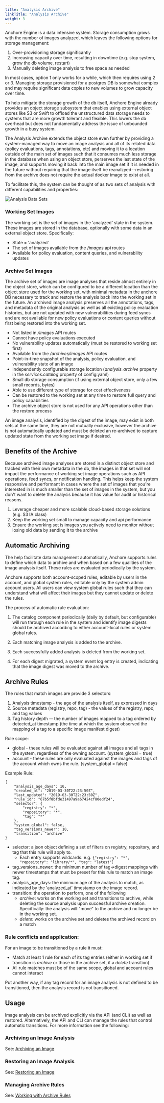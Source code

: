 ```yaml
---
title: "Analysis Archive"
linkTitle: "Analysis Archive"
weight: 3
---
```


Anchore Engine is a data intensive system. Storage consumption grows with the number of images analyzed, which leaves the
following options for storage management:

1. Over-provisioning storage significantly
2. Increasing capacity over time, resulting in downtime (e.g. stop system, grow the db volume, restart)
3. Manually deleting image analysis to free space as needed

In most cases, option 1 only works for a while, which then requires using 2 or 3. Managing storage provisioned for a 
postgres DB is somewhat complex and may require significant data copies to new volumes to grow capacity over time.

To help mitigate the storage growth of the db itself, Anchore Engine already provides an object storage subsystem that 
enables using external object stores like S3 or Swift to offload the unstructured data storage needs to systems that are 
more growth tolerant and flexible. This lowers the db overhead but does not fundamentally address the issue of unbounded 
growth in a busy system.

The Analysis Archive extends the object store even further by providing a system-managed way to move an image analysis 
and all of its related data (policy evaluations, tags, annotations, etc) and moving it to a location outside of the main
set of images such that it consumes much less storage in the database when using an object store, perserves the last 
state of the image, and supports moving it back into the main image set if it is needed in the future without requiring 
that the image itself be reanalzyed--restoring from the archive does not require the actual docker image to exist at all.

To facilitate this, the system can be thought of as two sets of analysis with different capabilities and properties:

![Analysis Data Sets](analysis_archive_overview.svg)

### Working Set Images

The working set is the set of images in the 'analyzed' state in the system. These images are stored in the database, 
optionally with some data in an external object store. Specifically:

* State = 'analyzed'
* The set of images available from the _/images_ api routes
* Available for policy evaluation, content queries, and vulnerability updates

### Archive Set Images

The archive set of images are image analyses that reside almost entirely in the object store, which can be configured to
be a different location than the object store used for the working set, with minimal metadata in the anchore DB necessary
to track and restore the analysis back into the working set in the future. An archived image analysis preserves all the
annotations, tags, and metadata of the original analysis as well as all existing policy evaluation histories, but
are not updated with new vulnerabilities during feed syncs and are not available for new policy evaluations or content
queries without first being restored into the working set.

* Not listed in _/images_ API routes
* Cannot have policy evaluations executed
* No vulnerability updates automatically (must be restored to working set first)
* Available from the _/archives/images_ API routes
* Point-in-time snapshot of the analysis, policy evaluation, and vulnerability state of an image
* Independently configurable storage location (_analysis_archive_ property in the _services.catalog_ property of config.yaml)
* Small db storage consumption (if using external object store, only a few small records, bytes)
* Able to use different type of storage for cost effectiveness
* Can be restored to the working set at any time to restore full query and policy capabilities
* The archive object store is not used for any API operations other than the restore process


An image analysis, identified by the digest of the image, may exist in both sets at the same time, they are not mutually
exclusive, however the archive is not automatically updated and must be deleted an re-archived to capture updated state 
from the working set image if desired.

## Benefits of the Archive

Because archived image analyses are stored in a distinct object store and tracked with their own metadata in the db, the
images in that set will not impact the performance of working set image operations such as API operations, feed syncs, or
notification handling. This helps keep the system responsive and performant in cases where the set of images that you're
interested in is much smaller than the set of images in the system, but you don't want to delete the analysis because it 
has value for audit or historical reasons.

1. Leverage cheaper and more scalable cloud-based storage solutions (e.g. S3 IA class)
2. Keep the working set small to manage capacity and api performance
3. Ensure the working set is images you actively need to monitor without losing old data by sending it to the archive 


## Automatic Archiving

The help facilitate data management automatically, Anchore supports rules to define which data to archive and when 
based on a few qualities of the image analysis itself. These rules are evaluated periodically by the system.

Anchore supports both account-scoped rules, editable by users in the account, and global system rules, editable only by
the system admin account users. All users can view system global rules such that they can understand what will affect
their images but they cannot update or delete the rules.

The process of automatic rule evaluation:

1. The catalog component periodically (daily by default, but configurable) will run through each rule in the system and
identify image digests should be archived according to either account-local rules or system global rules.
 
2. Each matching image analysis is added to the archive.

3. Each successfully added analysis is deleted from the working set.

4. For each digest migrated, a system event log entry is created, indicating that the image digest was moved to the 
archive.


## Archive Rules

The rules that match images are provide 3 selectors:

1. Analysis timestamp - the age of the analysis itself, as expressed in days
2. Source metadata (registry, repo, tag) - the values of the registry, repo, and tag values
3. Tag history depth -- the number of images mapped to a tag ordered by detected_at timestamp (the time at which the 
system observed the mapping of a tag to a specific image manifest digest)

Rule scope:

* global - these rules will be evaluated against all images and all tags in the system, regardless of the owning account.
 (system_global = true)
* account - these rules are only evaluated against the images and tags of the account which owns the rule. (system_global = false)

Example Rule:

```
{
    "analysis_age_days": 10,
    "created_at": "2019-03-30T22:23:50Z",
    "last_updated": "2019-03-30T22:23:50Z",
    "rule_id": "67b5f8bfde31497a9a67424cf80edf24",
    "selector": {
        "registry": "*",
        "repository": "*",
        "tag": "*"
    },
    "system_global": false,
    "tag_versions_newer": 10,
    "transition": "archive"
}
```

* selector: a json object defining a set of filters on registry, repository, and tag that this rule will apply to.
  * Each entry supports wildcards. e.g. `{"registry": "*", "repository": "library/*", "tag": "latest"}`
* tag_versions_newer: the minimum number of tag->digest mappings with newer timestamps that must be preset for this rule to 
match an image tag.
* analysis_age_days: the minimum age of the analysis to match, as indicated by the 'analyzed_at' timestamp on the image record.
* transition: the operation to perform, one of the following
  * _archive_: works on the working set and transitions to archive, while deleting the source analysis upon successful
  archive creation. Specifically: the analysis will "move" to the archive and no longer be in the working set.
  * _delete_: works on the archive set and deletes the archived record on a match


### Rule conflicts and application:

For an image to be transitioned by a rule it must:

* Match at least 1 rule for each of its tag entries (either in working set if transition is _archive_ or those in the 
archive set, if a _delete_ transition)
* All rule matches must be of the same scope, global and account rules cannot interact

Put another way, if any tag record for an image analysis is not defined to be transitioned, then the analysis record is 
not transitioned.


## Usage

Image analysis can be archived explicitly via the API (and CLI) as well as restored. Alternatively, the API and CLI can
manage the rules that control automatic transitions. For more information see the following:

### Archiving an Image Analysis

See: [Archiving an Image](/using/cli_usage/analysis_archive#archiving-images)

### Restoring an Image Analysis

See: [Restoring an Image](/using/cli_usage/analysis_archive#restoring-images)

### Managing Archive Rules

See: [Working with Archive Rules](/using/cli_usage/analysis_archive#rules)

